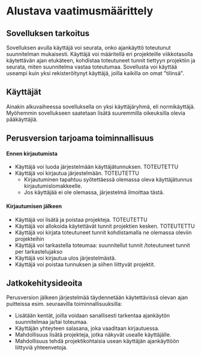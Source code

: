 # Alustava vaatimusmäärittely

## Sovelluksen tarkoitus
Sovelluksen avulla käyttäjä voi seurata, onko ajankäyttö toteutunut suunnitelman mukaisesti. Käyttäjä voi määritellä eri projekteille viikkotasolla käytettävän ajan etukäteen, kohdistaa toteutuneet tunnit tiettyyn projektiin ja seurata, miten suunnitelma vastaa toteutumaa. 
Sovellusta voi käyttää useampi kuin yksi rekisteröitynyt käyttäjä, joilla kaikilla on omat "tilinsä". 


## Käyttäjät
Ainakin alkuvaiheessa sovelluksella on yksi käyttäjäryhmä, eli normikäyttäjä. Myöhemmin sovellukseen saatetaan lisätä suuremmilla oikeuksilla olevia pääkäyttäjiä. 

## Perusversion tarjoama toiminnallisuus

#### Ennen kirjautumista
* Käyttäjä voi luoda järjestelmään käyttäjätunnuksen. TOTEUTETTU 
* Käyttäjä voi kirjautua järjestelmään. TOTEUTETTU
	* Kirjautuminen tapahtuu syötettäessä olemassa oleva käyttäjätunnus kirjautumislomakkeelle. 
	* Jos käyttäjää ei ole olemassa, järjestelmä ilmoittaa tästä. 

#### Kirjautumisen jälkeen 
* Käyttäjä voi lisätä ja poistaa projekteja. TOTEUTETTU 
* Käyttäjä voi allokoida käytettävät tunnit projektien kesken. TOTEUTETTU
* Käyttäjä voi kirjata toteutuneet tunnit kohdistamalla ne olemassa oleviin projekteihin 
* Käyttäjä voi tarkastella toteumaa: suunnitellut tunnit /toteutuneet tunnit per tarkastelujakso
* Käyttäjä voi kirjautua ulos järjestelmästä. 
* Käyttäjä voi poistaa tunnuksen ja siihen liittyvät projektit.

## Jatkokehitysideoita
Perusversion jälkeen järjestelmää täydennetään käytettävissä olevan ajan puitteissa esim. seuraavilla toiminnallisuuksilla:
* Lisätään kentät, joilla voidaan sanallisesti tarkentaa ajankäytön suunnitelmaa ja/tai toteumaa.
* Käyttäjän yhteyteen salasana, joka vaaditaan kirjautuessa. 
* Mahdollisuus lisätä projekteja, jotka näkyvät usealle käyttäjälle. 
* Mahdollisuus tehdä projektikohtaisia usean käyttäjän ajankäyttöön liittyviä yhteenvetoja. 

